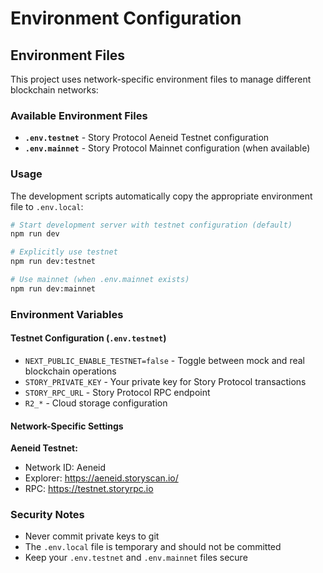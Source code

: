 # Environment Configuration

## Environment Files

This project uses network-specific environment files to manage different blockchain networks:

### Available Environment Files

- **`.env.testnet`** - Story Protocol Aeneid Testnet configuration
- **`.env.mainnet`** - Story Protocol Mainnet configuration (when available)

### Usage

The development scripts automatically copy the appropriate environment file to `.env.local`:

```bash
# Start development server with testnet configuration (default)
npm run dev

# Explicitly use testnet
npm run dev:testnet

# Use mainnet (when .env.mainnet exists)
npm run dev:mainnet
```

### Environment Variables

#### Testnet Configuration (`.env.testnet`)

- `NEXT_PUBLIC_ENABLE_TESTNET=false` - Toggle between mock and real blockchain operations
- `STORY_PRIVATE_KEY` - Your private key for Story Protocol transactions
- `STORY_RPC_URL` - Story Protocol RPC endpoint
- `R2_*` - Cloud storage configuration

#### Network-Specific Settings

**Aeneid Testnet:**

- Network ID: Aeneid
- Explorer: https://aeneid.storyscan.io/
- RPC: https://testnet.storyrpc.io

### Security Notes

- Never commit private keys to git
- The `.env.local` file is temporary and should not be committed
- Keep your `.env.testnet` and `.env.mainnet` files secure
